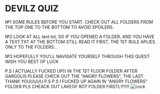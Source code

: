 # DEVILZ QUIZ
№1 SOME RULES BEFORE YOU START. CHECK OUT ALL FOLDERS FROM THE TOP ONE TO THE BOTTOM TO AVOID SPOILERS.

№2 LOOK AT ALL text.txt, SO IF YOU OPENED A FOLDER, AND YOU HAVE A TEXT.TXT AT THE BOTTOM STILL READ IT FIRST, THE 1ST RULE APLIES ONLY TO THE FOLDERS...

№3 HOPEFULLY YOU'LL NAVIGATE YOURSELF THROUGH THIS QUEST WISH YOU BEST OF LUCK

P.S I ACTUALLY FUCKED UP)) IN THE 1ST FLOOR FOLDER AFTER GARGOLIS PLEASE CHECK OUT THE "ANGRY FLOWERS", THE LAST. THANK YOUUUUU
P.S P.S I FUCKED UP AGAIN IN "ANGRY FLOWERS" FOLDER PLS CHEACK OUT LAKEOF ROT FOLDER FIRSTLY!!!!!
![cock](https://w7.pngwing.com/pngs/253/156/png-transparent-the-binding-of-isaac-afterbirth-plus-nicalis-wiki-playstation-4-the-binding-of-isaac-face-playstation-4-head.png)
